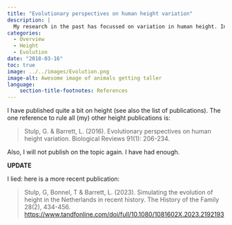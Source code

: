 ```yaml
---
title: "Evolutionary perspectives on human height variation"
description: |
  My research in the past has focussed on variation in human height. In particular, how evolutionary processes have been and are shaping variation in stature. I tried to address questions like: Why is there such variation across countries in height? Why are women on average shorter than man? In what ways does height play a role in mate choice and competition? Does natural selection act on height in contemporary populations? Why are the Dutch so tall? Why am I so tall?
categories:
  - Overview
  - Height
  - Evolution
date: "2018-03-16"
toc: true
image: ../../images/Evolution.png
image-alt: Awesome image of animals getting taller
language: 
    section-title-footnotes: References
---
```


I have published quite a bit on height (see also the list of publications). The one reference to rule all (my) other height publications is:

> Stulp, G. & Barrett, L. (2016). Evolutionary perspectives on human height variation. Biological Reviews 91(1): 206-234.

Also, I will not publish on the topic again. I have had enough. 

**UPDATE**

I lied: here is a more recent publication: 

> Stulp, G, Bonnel, T & Barrett, L. (2023). Simulating the evolution of height in the Netherlands in recent history. The History of the Family 28(2), 434-456. https://www.tandfonline.com/doi/full/10.1080/1081602X.2023.2192193